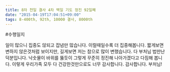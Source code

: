```yaml
---
title: 8차 천일 결사 4차 백일 기도 정진 92일째
date: "2015-04-19T17:04:51+09:00"
tags: 8-400th, 92th, 10000 결사, 8000th
---
```


#수행일지

일이 많으니 집중도 않되고 잡념만 많습니다. 이럴때일수록 더 집중해봅니다. 짧게보면 변하지 않은것처럼 보이지만, 길게보면 저는 참으로 많이 변했습니다. 다 부처님 법만난 덕분입니다. 낙숫물이 바위를 뚫듯이 그렇게 꾸준히 정진해 나아가겠다고 다짐해 봅니다. 이렇게 우리가족 모두 다 건강한것만으로도 너무 감사합니다. 감사합니다. 부처님!
